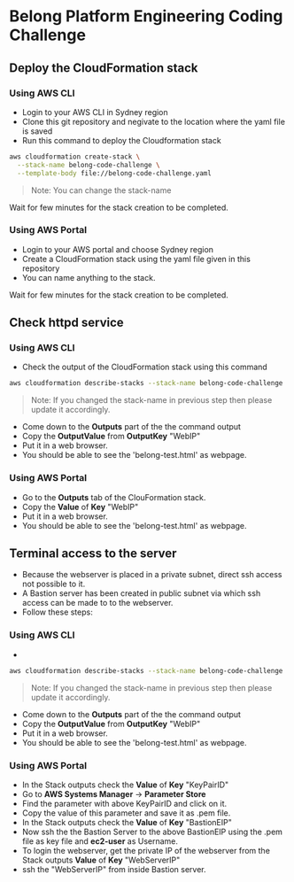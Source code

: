 # Belong Platform Engineering Coding Challenge

## Deploy the CloudFormation stack

### Using AWS CLI
- Login to your AWS CLI in Sydney region
- Clone this git repository and negivate to the location where the yaml file is saved
- Run this command to deploy the Cloudformation stack

```sh
aws cloudformation create-stack \
  --stack-name belong-code-challenge \
  --template-body file://belong-code-challenge.yaml
```

> Note: You can change the stack-name

Wait for few minutes for the stack creation to be completed.

### Using AWS Portal
- Login to your AWS portal and choose Sydney region
- Create a CloudFormation stack using the yaml file given in this repository
- You can name anything to the stack.

Wait for few minutes for the stack creation to be completed.

## Check httpd service

### Using AWS CLI
- Check the output of the CloudFormation stack using this command 

```sh
aws cloudformation describe-stacks --stack-name belong-code-challenge
```

> Note: If you changed the stack-name in previous step then please update it accordingly.

- Come down to the **Outputs** part of the the command output
- Copy the **OutputValue** from **OutputKey** "WebIP"
- Put it in a web browser.
- You should be able to see the 'belong-test.html' as webpage.

### Using AWS Portal
- Go to the **Outputs** tab of the ClouFormation stack.
- Copy the **Value** of **Key** "WebIP"
- Put it in a web browser.
- You should be able to see the 'belong-test.html' as webpage.

## Terminal access to the server
- Because the webserver is placed in a private subnet, direct ssh access not possible to it.
- A Bastion server has been created in public subnet via which ssh access can be made to to the webserver.
- Follow these steps:

### Using AWS CLI
- 

```sh
aws cloudformation describe-stacks --stack-name belong-code-challenge
```

> Note: If you changed the stack-name in previous step then please update it accordingly.

- Come down to the **Outputs** part of the the command output
- Copy the **OutputValue** from **OutputKey** "WebIP"
- Put it in a web browser.
- You should be able to see the 'belong-test.html' as webpage.

### Using AWS Portal
- In the Stack outputs check the **Value** of **Key** "KeyPairID"
- Go to **AWS Systems Manager** -> **Parameter Store**
- Find the parameter with above KeyPairID and click on it.
- Copy the value of this parameter and save it as .pem file.
- In the Stack outputs check the **Value** of **Key** "BastionEIP"
- Now ssh the the Bastion Server to the above BastionEIP using the .pem file as key file and **ec2-user** as Username.
- To login the webserver, get the private IP of the webserver from the Stack outputs **Value** of **Key** "WebServerIP"
- ssh the "WebServerIP" from inside Bastion server.